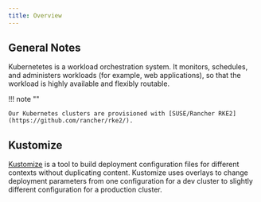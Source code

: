 ```yaml
---
title: Overview
---
```


## General Notes

Kubernetetes is a workload orchestration system. It monitors, schedules, and administers workloads (for example, web applications), so that the workload is highly available and flexibly routable.

!!! note ""

    Our Kubernetes clusters are provisioned with [SUSE/Rancher RKE2](https://github.com/rancher/rke2/).


## Kustomize

[Kustomize](https://kustomize.io) is a tool to build deployment configuration files for different contexts without duplicating content. Kustomize uses overlays to change deployment parameters from one configuration for a dev cluster to slightly different configuration for a production cluster.
